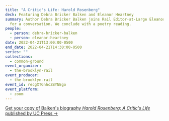 ```yaml
---
title: "A Critic's Life: Harold Rosenberg"
deck: Featuring Debra Bricker Balken and Eleanor Heartney
summary: Author Debra Bricker Balken joins Rail Editor-at-Large Eleanor Heartney
  for a conversation. We conclude with a poetry reading.
people:
  - person: debra-bricker-balken
  - person: eleanor-heartney
date: 2022-04-21T13:00:00-0500
end_date: 2022-04-21T14:30:00-0500
series: ""
collections:
  - common-ground
event_organizer:
  - the-brooklyn-rail
event_producer:
  - the-brooklyn-rail
event_id: recgXTGnhcZBYNEgo
event_platform:
  - zoom
---
```

[Get your copy of Balken's biography *Harold Rosenberg: A Critic's Life* published by UC Press →](https://press.uchicago.edu/ucp/books/book/chicago/H/bo22954988.html)